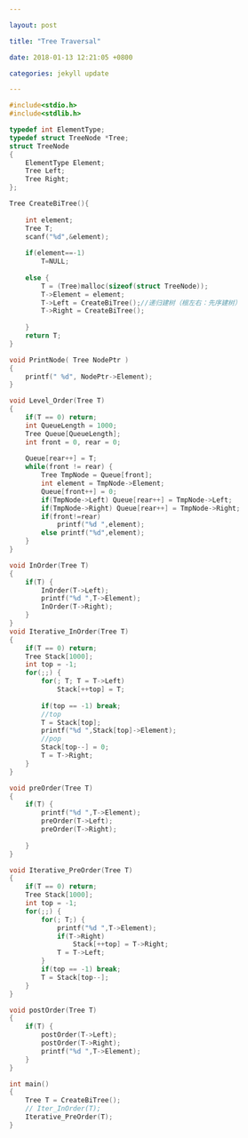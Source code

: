 ```yaml
---

layout: post

title: "Tree Traversal"

date: 2018-01-13 12:21:05 +0800

categories: jekyll update

---
```


<script type="text/x-mathjax-config">
MathJax.Hub.Config({
tex2jax: {
skipTags: ['script', 'noscript', 'style', 'textarea', 'pre'],
inlineMath: [['$','$']]
}
});
</script>
<script src='https://cdnjs.cloudflare.com/ajax/libs/mathjax/2.7.5/latest.js?config=TeX-MML-AM_CHTML' async></script>

```c
#include<stdio.h>
#include<stdlib.h>

typedef int ElementType;
typedef struct TreeNode *Tree;
struct TreeNode
{
    ElementType Element;
    Tree Left;
    Tree Right;
};

Tree CreateBiTree(){
    
    int element;
    Tree T;
    scanf("%d",&element);
    
    if(element==-1)
        T=NULL;
    
    else {
        T = (Tree)malloc(sizeof(struct TreeNode));
        T->Element = element;
        T->Left = CreateBiTree();//递归建树（根左右：先序建树）
        T->Right = CreateBiTree();
        
    }
    return T;
}

void PrintNode( Tree NodePtr )
{
    printf(" %d", NodePtr->Element);
}

void Level_Order(Tree T)
{
    if(T == 0) return;
    int QueueLength = 1000;
    Tree Queue[QueueLength];
    int front = 0, rear = 0;
    
    Queue[rear++] = T;
    while(front != rear) {
        Tree TmpNode = Queue[front];
        int element = TmpNode->Element;
        Queue[front++] = 0;
        if(TmpNode->Left) Queue[rear++] = TmpNode->Left;
        if(TmpNode->Right) Queue[rear++] = TmpNode->Right;
        if(front!=rear)
            printf("%d ",element);
        else printf("%d",element);
    }
}

void InOrder(Tree T)
{
    if(T) {
        InOrder(T->Left);
        printf("%d ",T->Element);
        InOrder(T->Right);
    }
}
void Iterative_InOrder(Tree T)
{
    if(T == 0) return;
    Tree Stack[1000];
    int top = -1;
    for(;;) {
        for(; T; T = T->Left)
            Stack[++top] = T;
        
        if(top == -1) break;
        //top
        T = Stack[top];
        printf("%d ",Stack[top]->Element);
        //pop
        Stack[top--] = 0;
        T = T->Right;
    }
}

void preOrder(Tree T)
{
    if(T) {
        printf("%d ",T->Element);
        preOrder(T->Left);
        preOrder(T->Right);
        
    }
}

void Iterative_PreOrder(Tree T)
{
    if(T == 0) return;
    Tree Stack[1000];
    int top = -1;
    for(;;) {
        for(; T;) {
            printf("%d ",T->Element);
            if(T->Right)
                Stack[++top] = T->Right;
            T = T->Left;
        }
        if(top == -1) break;
        T = Stack[top--];
    }
}

void postOrder(Tree T)
{
    if(T) {
        postOrder(T->Left);
        postOrder(T->Right);
        printf("%d ",T->Element);
    }
}

int main()
{
    Tree T = CreateBiTree();
    // Iter_InOrder(T);
    Iterative_PreOrder(T);
}
```

[jekyll-docs]: https://jekyllrb.com/docs/home

[jekyll-gh]: https://github.com/jekyll/jekyll

[jekyll-talk]: https://talk.jekyllrb.com/
